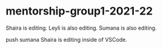 # mentorship-group1-2021-22

Shaira is editing. 
Leyli is also editing.
Sumana is also editing.

push sumana
Shaira is editing inside of VSCode. 